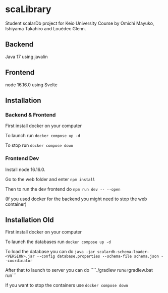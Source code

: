 # scaLibrary
Student scalarDb project for Keio University Course by Omichi Mayuko, Ishiyama Takahiro and Louédec Glenn.

## Backend
Java 17 using javalin
## Frontend
node 16.16.0 using Svelte
## Installation 
### Backend & Frontend
First install docker on your computer

To launch run ```docker compose up -d```

To stop run ```docker compose down```

### Frontend Dev
Install node 16.16.0.

Go to the web folder and enter ```npm install```

Then to run the dev frontend do ```npm run dev -- --open```

(If you used docker for the backend you might need to stop the web container)

## Installation Old
First install docker on your computer

To launch the databases run ```docker compose up -d```

To load the database you can do ```java -jar scalardb-schema-loader-<VERSION>.jar --config database.properties --schema-file schema.json --coordinator```

After that to launch to server you can do ````./gradlew run``` or ```gradlew.bat run```

If you want to stop the containers use ```docker compose down```
